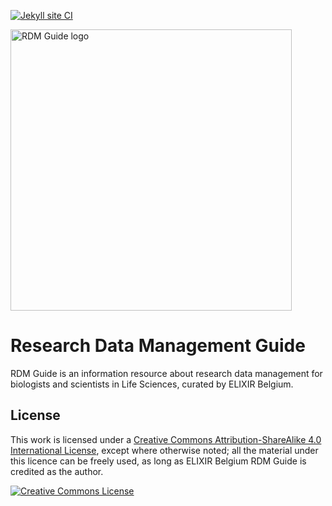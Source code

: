 [![Jekyll site CI](https://github.com/ELIXIR-Belgium/rdm-guide/actions/workflows/jekyll.yml/badge.svg)](https://github.com/ELIXIR-Belgium/rdm-guide/actions/workflows/jekyll.yml)

<img src="https://raw.githubusercontent.com/ELIXIR-Belgium/rdm-guide/master/assets/img/rdmguide_logo_4.svg" alt="RDM Guide logo" width="450"/>

# Research Data Management Guide

RDM Guide is an information resource about research data management for biologists and scientists in Life Sciences, curated by ELIXIR Belgium.

## License

This work is licensed under a <a rel="license" href="http://creativecommons.org/licenses/by-sa/4.0/">Creative Commons Attribution-ShareAlike 4.0 International License</a>, except where otherwise noted; all the material under this licence can be freely used, as long as ELIXIR Belgium RDM Guide is credited as the author.

<a rel="license" href="http://creativecommons.org/licenses/by-sa/4.0/"><img alt="Creative Commons License" style="border-width:0" src="https://i.creativecommons.org/l/by-sa/4.0/88x31.png" /></a><br />
